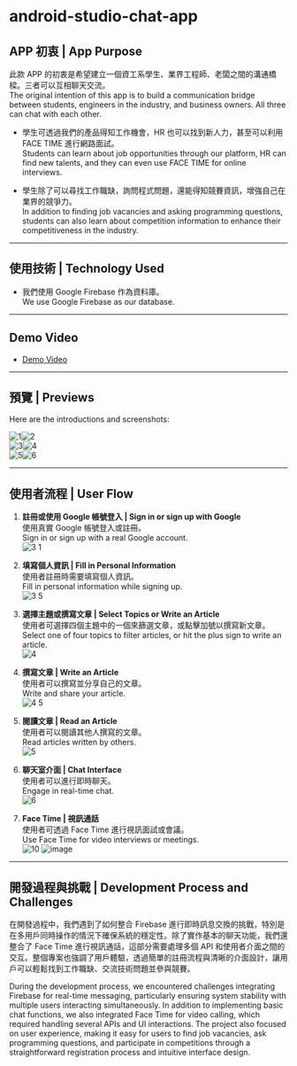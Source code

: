 # android-studio-chat-app

## APP 初衷 | App Purpose

此款 APP 的初衷是希望建立一個資工系學生、業界工程師、老闆之間的溝通橋樑。三者可以互相聊天交流。  
The original intention of this app is to build a communication bridge between students, engineers in the industry, and business owners. All three can chat with each other.

- 學生可透過我們的產品得知工作機會，HR 也可以找到新人力，甚至可以利用 FACE TIME 進行網路面試。  
  Students can learn about job opportunities through our platform, HR can find new talents, and they can even use FACE TIME for online interviews.

- 學生除了可以尋找工作職缺，詢問程式問題，還能得知競賽資訊，增強自己在業界的競爭力。  
  In addition to finding job vacancies and asking programming questions, students can also learn about competition information to enhance their competitiveness in the industry.

---

## 使用技術 | Technology Used
- 我們使用 Google Firebase 作為資料庫。  
  We use Google Firebase as our database.

---

## Demo Video
- [Demo Video](https://www.youtube.com/watch?v=I6or4duy15g)

---

## 預覽 | Previews
Here are the introductions and screenshots:

![1](https://user-images.githubusercontent.com/79260866/186553006-95705dfb-d00b-4350-895b-ab1b3a98e2fc.jpg)![2](https://user-images.githubusercontent.com/79260866/186553009-db932fa1-ac14-41d1-8382-a07ff095ac67.jpg)  
![3](https://user-images.githubusercontent.com/79260866/186553017-4c3da184-daaa-44b1-9c95-79dd60fbc0ae.jpg)![4](https://user-images.githubusercontent.com/79260866/186553037-6d7745cc-1868-48c0-bf56-ed68fb574de1.jpg)  
![5](https://user-images.githubusercontent.com/79260866/186553065-0f607abe-b977-42d1-8e71-0fed5aa74133.jpg)![6](https://user-images.githubusercontent.com/79260866/186553067-e4f9d9e8-9bdf-4cf4-9174-7c9144559b4e.jpg)

---

## 使用者流程 | User Flow

1. **註冊或使用 Google 帳號登入 | Sign in or sign up with Google**  
   使用真實 Google 帳號登入或註冊。  
   Sign in or sign up with a real Google account.  
   ![3 1](https://user-images.githubusercontent.com/79260866/186553022-85fb31c9-fdd9-4ff7-ab06-17324ba3046f.jpg)

2. **填寫個人資訊 | Fill in Personal Information**  
   使用者註冊時需要填寫個人資訊。  
   Fill in personal information while signing up.  
   ![3 5](https://user-images.githubusercontent.com/79260866/186553024-32a903d6-e1d2-4d8d-9290-49d22a62993f.jpg)

3. **選擇主題或撰寫文章 | Select Topics or Write an Article**  
   使用者可選擇四個主題中的一個來篩選文章，或點擊加號以撰寫新文章。  
   Select one of four topics to filter articles, or hit the plus sign to write an article.  
   ![4](https://user-images.githubusercontent.com/79260866/186553037-6d7745cc-1868-48c0-bf56-ed68fb574de1.jpg)

4. **撰寫文章 | Write an Article**  
   使用者可以撰寫並分享自己的文章。  
   Write and share your article.  
   ![4 5](https://user-images.githubusercontent.com/79260866/186553056-62fbe661-a165-4970-a6c0-9ff2457081d3.jpg)

5. **閱讀文章 | Read an Article**  
   使用者可以閱讀其他人撰寫的文章。  
   Read articles written by others.  
   ![5](https://user-images.githubusercontent.com/79260866/186553065-0f607abe-b977-42d1-8e71-0fed5aa74133.jpg)

6. **聊天室介面 | Chat Interface**  
   使用者可以進行即時聊天。  
   Engage in real-time chat.  
   ![6](https://user-images.githubusercontent.com/79260866/186553067-e4f9d9e8-9bdf-4cf4-9174-7c9144559b4e.jpg)

7. **Face Time | 視訊通話**  
   使用者可透過 Face Time 進行視訊面試或會議。  
   Use Face Time for video interviews or meetings.  
   ![10](https://user-images.githubusercontent.com/79260866/186553078-da7be605-6ec3-4837-b70f-77160924c10e.jpg) ![image](https://github.com/user-attachments/assets/600b1b8b-c6dc-4749-85da-68662cb5f0f6)


---

## 開發過程與挑戰 | Development Process and Challenges
在開發過程中，我們遇到了如何整合 Firebase 進行即時訊息交換的挑戰，特別是在多用戶同時操作的情況下確保系統的穩定性。除了實作基本的聊天功能，我們還整合了 Face Time 進行視訊通話，這部分需要處理多個 API 和使用者介面之間的交互。整個專案也強調了用戶體驗，透過簡單的註冊流程與清晰的介面設計，讓用戶可以輕鬆找到工作職缺、交流技術問題並參與競賽。

During the development process, we encountered challenges integrating Firebase for real-time messaging, particularly ensuring system stability with multiple users interacting simultaneously. In addition to implementing basic chat functions, we also integrated Face Time for video calling, which required handling several APIs and UI interactions. The project also focused on user experience, making it easy for users to find job vacancies, ask programming questions, and participate in competitions through a straightforward registration process and intuitive interface design.

